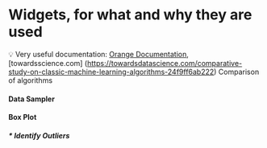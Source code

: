 # Widgets, for what and why they are used

:bulb: Very useful documentation: 
[Orange Documentation](https://orange.biolab.si/docs/),
[towardsscience.com] (https://towardsdatascience.com/comparative-study-on-classic-machine-learning-algorithms-24f9ff6ab222) Comparison of algorithms

#### Data Sampler

#### Box Plot

##### * Identify Outliers

